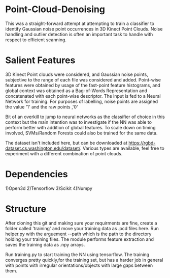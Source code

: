 # Point-Cloud-Denoising

This was a straight-forward attempt at attempting to train a classifier to identify Gaussian noise point occurrences in 3D Kinect Point Clouds. Noise handling and outlier detection is often an important task to handle with respect to efficient scanning.

# Salient Features
3D Kinect Point clouds were considered, and Gaussian noise points, subjective to the range of each file was considered and added. Point-wise features were obtained by usage of the fast-point feature histograms, and global context was obtained as a Bag-of-Words Representation and concatenated with each point-wise descriptor. The input is fed to a Neural Network for training. For purposes of labelling, noise points are assigned the value '1' and the raw points ,'0'

Bit of an overkill to jump to neural networks as the classifier of choice in this context but the main intention was to investigate if the NN was able to perform better with addition of global features. To scale down on timing involved, SVMs/Random Forests could also be trained for the same data.

The dataset isn't included here, but can be downloaded at https://rgbd-dataset.cs.washington.edu/dataset/. Various types are available, feel free to experiment with a different combination of point clouds.

# Dependencies
1)Open3d
2)Tensorflow
3)Scikit
4)Numpy

# Structure

After cloning this git and making sure your requirments are fine, create a folder called 'training' and move your training data as .pcd files here. Run helper.py with the arguement --path which is the path to the directory holding your training files. The module performs feature extraction and saves the training data as .npy arrays.

Run training.py to start training the NN using tensorflow. The training converges pretty quickly,for the training set, but has a harder job in general with points with irregular orientations/objects with large gaps between them.



 





